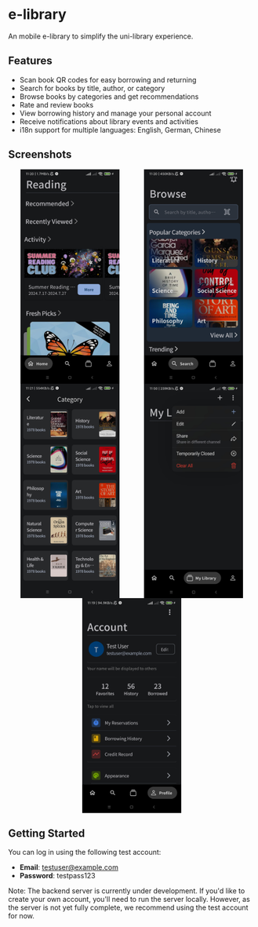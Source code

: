 # e-library

An mobile e-library to simplify the uni-library experience.

## Features

- Scan book QR codes for easy borrowing and returning
- Search for books by title, author, or category
- Browse books by categories and get recommendations
- Rate and review books
- View borrowing history and manage your personal account
- Receive notifications about library events and activities
- i18n support for multiple languages: English, German, Chinese

## Screenshots

<div style="display: flex; justify-content: space-around; flex-wrap: wrap;">
  <img src="./Screenshots/Home.jpg" width="40%" alt="Home">
  <img src="./Screenshots/Browse.jpg" width="40%" alt="Browse">
  <img src="./Screenshots/Category.jpg" width="40%" alt="Category">
  <img src="./Screenshots/mylib.jpg" width="40%" alt="mylib">
  <img src="./Screenshots/Profile.jpg" width="40%" alt="Profile">
</div>

## Getting Started

You can log in using the following test account:

- **Email**: testuser@example.com
- **Password**: testpass123

Note: The backend server is currently under development. If you'd like to create your own account, you'll need to run the server locally. However, as the server is not yet fully complete, we recommend using the test account for now.

